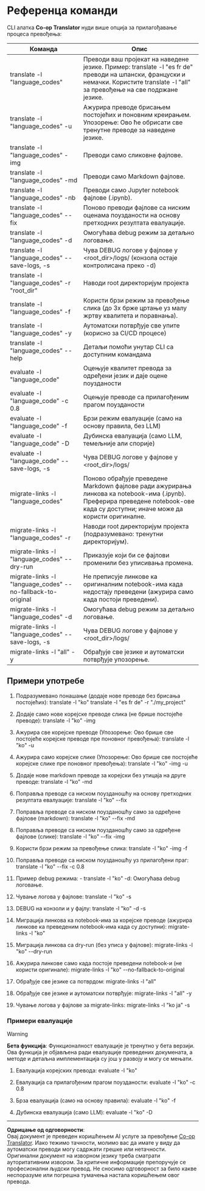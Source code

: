 <!--
CO_OP_TRANSLATOR_METADATA:
{
  "original_hash": "a6cddf5e9648ef0bba0de7eb07e74cf1",
  "translation_date": "2025-10-15T04:03:03+00:00",
  "source_file": "getting_started/command-reference.md",
  "language_code": "sr"
}
-->
# Референца команди

CLI алатка **Co-op Translator** нуди више опција за прилагођавање процеса превођења:

Команда                                       | Опис
----------------------------------------------|-------------------------------------------------------------------------------------------------------------------------------------------------------------------------------------------------------
translate -l "language_codes"                 | Преводи ваш пројекат на наведене језике. Пример: translate -l "es fr de" преводи на шпански, француски и немачки. Користите translate -l "all" за превођење на све подржане језике.
translate -l "language_codes" -u              | Ажурира преводе брисањем постојећих и поновним креирањем. Упозорење: Ово ће обрисати све тренутне преводе за наведене језике.
translate -l "language_codes" -img            | Преводи само сликовне фајлове.
translate -l "language_codes" -md             | Преводи само Markdown фајлове.
translate -l "language_codes" -nb             | Преводи само Jupyter notebook фајлове (.ipynb).
translate -l "language_codes" --fix           | Поново преводи фајлове са ниским оценама поузданости на основу претходних резултата евалуације.
translate -l "language_codes" -d              | Омогућава debug режим за детаљно логовање.
translate -l "language_codes" --save-logs, -s | Чува DEBUG логове у фајлове у <root_dir>/logs/ (конзола остаје контролисана преко -d)
translate -l "language_codes" -r "root_dir"   | Наводи root директоријум пројекта
translate -l "language_codes" -f              | Користи брзи режим за превођење слика (до 3x брже цртање уз малу жртву квалитета и поравнања).
translate -l "language_codes" -y              | Аутоматски потврђује све упите (корисно за CI/CD процесе)
translate -l "language_codes" --help          | Детаљи помоћи унутар CLI са доступним командама
evaluate -l "language_code"                  | Оцењује квалитет превода за одређени језик и даје оцене поузданости
evaluate -l "language_code" -c 0.8           | Оцењује преводе са прилагођеним прагом поузданости
evaluate -l "language_code" -f               | Брзи режим евалуације (само на основу правила, без LLM)
evaluate -l "language_code" -D               | Дубинска евалуација (само LLM, темељније али спорије)
evaluate -l "language_code" --save-logs, -s  | Чува DEBUG логове у фајлове у <root_dir>/logs/
migrate-links -l "language_codes"             | Поново обрађује преведене Markdown фајлове ради ажурирања линкова ка notebook-има (.ipynb). Преферира преведене notebook-ове када су доступни; иначе може да користи оригиналне.
migrate-links -l "language_codes" -r          | Наводи root директоријум пројекта (подразумевано: тренутни директоријум).
migrate-links -l "language_codes" --dry-run   | Приказује који би се фајлови променили без уписивања промена.
migrate-links -l "language_codes" --no-fallback-to-original | Не преписује линкове ка оригиналним notebook-има када недостају преведени (ажурира само када постоји преведени).
migrate-links -l "language_codes" -d          | Омогућава debug режим за детаљно логовање.
migrate-links -l "language_codes" --save-logs, -s | Чува DEBUG логове у фајлове у <root_dir>/logs/
migrate-links -l "all" -y                      | Обрађује све језике и аутоматски потврђује упозорење.

## Примери употребе

  1. Подразумевано понашање (додаје нове преводе без брисања постојећих):   translate -l "ko"    translate -l "es fr de" -r "./my_project"

  2. Додаје само нове корејске преводе слика (не брише постојеће преводе):    translate -l "ko" -img

  3. Ажурира све корејске преводе (Упозорење: Ово брише све постојеће корејске преводе пре поновног превођења):    translate -l "ko" -u

  4. Ажурира само корејске слике (Упозорење: Ово брише све постојеће корејске слике пре поновног превођења):    translate -l "ko" -img -u

  5. Додаје нове markdown преводе за корејски без утицаја на друге преводе:    translate -l "ko" -md

  6. Поправља преводе са ниском поузданошћу на основу претходних резултата евалуације: translate -l "ko" --fix

  7. Поправља преводе са ниском поузданошћу само за одређене фајлове (markdown): translate -l "ko" --fix -md

  8. Поправља преводе са ниском поузданошћу само за одређене фајлове (слике): translate -l "ko" --fix -img

  9. Користи брзи режим за превођење слика:    translate -l "ko" -img -f

  10. Поправља преводе са ниском поузданошћу уз прилагођени праг: translate -l "ko" --fix -c 0.8

  11. Пример debug режима: - translate -l "ko" -d: Омогућава debug логовање.
  12. Чување логова у фајлове: translate -l "ko" -s
  13. DEBUG на конзоли и у фајлу: translate -l "ko" -d -s

  14. Миграција линкова ка notebook-има за корејске преводе (ажурира линкове ка преведеним notebook-има када су доступни):    migrate-links -l "ko"

  15. Миграција линкова са dry-run (без уписа у фајлове):    migrate-links -l "ko" --dry-run

  16. Ажурира линкове само када постоје преведени notebook-и (не користи оригинале):    migrate-links -l "ko" --no-fallback-to-original

  17. Обрађује све језике са потврдом:    migrate-links -l "all"

  18. Обрађује све језике и аутоматски потврђује:    migrate-links -l "all" -y
  19. Чување логова у фајлове за migrate-links:    migrate-links -l "ko ja" -s

### Примери евалуације

> [!WARNING]  
> **Бета функција**: Функционалност евалуације је тренутно у бета верзији. Ова функција је објављена ради евалуације преведених докумената, а методе и детаљна имплементација су још у развоју и могу се мењати.

  1. Евалуација корејских превода: evaluate -l "ko"

  2. Евалуација са прилагођеним прагом поузданости: evaluate -l "ko" -c 0.8

  3. Брза евалуација (само на основу правила): evaluate -l "ko" -f

  4. Дубинска евалуација (само LLM): evaluate -l "ko" -D

---

**Одрицање од одговорности**:  
Овај документ је преведен коришћењем AI услуге за превођење [Co-op Translator](https://github.com/Azure/co-op-translator). Иако тежимо тачности, молимо вас да имате у виду да аутоматски преводи могу садржати грешке или нетачности. Оригинални документ на изворном језику треба сматрати ауторитативним извором. За критичне информације препоручује се професионални људски превод. Не сносимо одговорност за било какве неспоразуме или погрешна тумачења настала коришћењем овог превода.